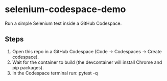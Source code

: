 # selenium-codespace-demo

Run a simple Selenium test inside a GitHub Codespace.


## Steps
1. Open this repo in a GitHub Codespace (Code → Codespaces → Create codespace).
2. Wait for the container to build (the devcontainer will install Chrome and pip packages).
3. In the Codespace terminal run:
pytest -q